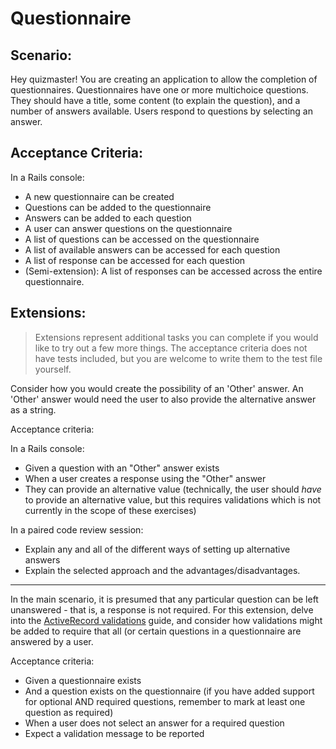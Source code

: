 Questionnaire
====

## Scenario:

Hey quizmaster! You are creating an application to allow the completion of questionnaires.
Questionnaires have one or more multichoice questions. They should have a title, some content 
(to explain the question), and a number of answers available. 
Users respond to questions by selecting an answer.

## Acceptance Criteria:

In a Rails console:

* A new questionnaire can be created
* Questions can be added to the questionnaire
* Answers can be added to each question
* A user can answer questions on the questionnaire
* A list of questions can be accessed on the questionnaire
* A list of available answers can be accessed for each question
* A list of response can be accessed for each question
* (Semi-extension): A list of responses can be accessed across the entire questionnaire.


## Extensions:

> Extensions represent additional tasks you can complete if you would like to try out a few more
> things. The acceptance criteria does not have tests included, but you are welcome to write them 
> to the test file yourself.

Consider how you would create the possibility of an 'Other' answer. An 'Other' answer would need the
user to also provide the alternative answer as a string.

Acceptance criteria:

In a Rails console:

* Given a question with an "Other" answer exists
* When a user creates a response using the "Other" answer
* They can provide an alternative value (technically, the user should _have_ to provide an
  alternative value, but this requires validations which is not currently in the scope of these
  exercises)

In a paired code review session:

* Explain any and all of the different ways of setting up alternative answers
* Explain the selected approach and the advantages/disadvantages.

---

In the main scenario, it is presumed that any particular question can be left unanswered - that is,
a response is not required. For this extension, delve into the [ActiveRecord
validations](https://guides.rubyonrails.org/active_record_validations.html) guide, and consider how
validations might be added to require that all (or certain questions in a questionnaire are answered
by a user.

Acceptance criteria:

* Given a questionnaire exists
* And a question exists on the questionnaire (if you have added support for optional AND required
  questions, remember to mark at least one question as required)
* When a user does not select an answer for a required question
* Expect a validation message to be reported


